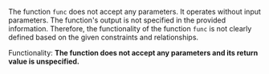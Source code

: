 The function `func` does not accept any parameters. It operates without input parameters. The function's output is not specified in the provided information. Therefore, the functionality of the function `func` is not clearly defined based on the given constraints and relationships. 

Functionality: **The function does not accept any parameters and its return value is unspecified.**